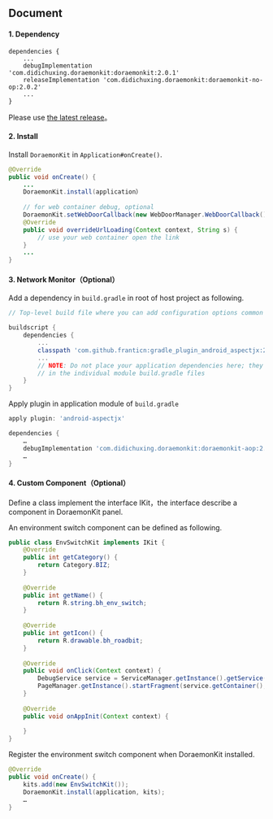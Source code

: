 ## Document

#### 1. Dependency

```
dependencies {
	...
    debugImplementation 'com.didichuxing.doraemonkit:doraemonkit:2.0.1'
    releaseImplementation 'com.didichuxing.doraemonkit:doraemonkit-no-op:2.0.2'
    ...
}
```

Please use [the latest release](android-ReleaseNotes.md)。



#### 2. Install

Install `DoraemonKit` in `Application#onCreate()`.

```Java
@Override
public void onCreate() {
	...
    DoraemonKit.install(application）
     
    // for web container debug, optional
    DoraemonKit.setWebDoorCallback(new WebDoorManager.WebDoorCallback() {
    @Override
    public void overrideUrlLoading(Context context, String s) {
        // use your web container open the link
    }
    ...
} 
```



#### 3. Network Monitor（Optional）

Add a dependency in `build.gradle` in root of host project as following.

```groovy
// Top-level build file where you can add configuration options common to all sub-projects/modules.

buildscript {
    dependencies {
        ...
        classpath 'com.github.franticn:gradle_plugin_android_aspectjx:2.0.6'
        ...
        // NOTE: Do not place your application dependencies here; they belong
        // in the individual module build.gradle files
    }
}
```

Apply plugin in application module of `build.gradle`

```groovy
apply plugin: 'android-aspectjx'

dependencies {
	…
    debugImplementation 'com.didichuxing.doraemonkit:doraemonkit-aop:2.0.1'
    …
}
```



#### 4. Custom Component（Optional）

Define a class implement the interface IKit，the interface describe a component in DoraemonKit panel.

An environment switch component can be defined as following.

```Java
public class EnvSwitchKit implements IKit {
    @Override
    public int getCategory() {
        return Category.BIZ;
    }
 
    @Override
    public int getName() {
        return R.string.bh_env_switch;
    }
 
    @Override
    public int getIcon() {
        return R.drawable.bh_roadbit;
    }
 
    @Override
    public void onClick(Context context) {
        DebugService service = ServiceManager.getInstance().getService(context, DebugService.class);
        PageManager.getInstance().startFragment(service.getContainer(), EnvSwitchFragment.class);
    }
 
    @Override
    public void onAppInit(Context context) {
    
    }
}
```

Register the environment switch component when DoraemonKit installed.

```Java
@Override
public void onCreate() {
    kits.add(new EnvSwitchKit());
    DoraemonKit.install(application, kits);
    …
}
```
